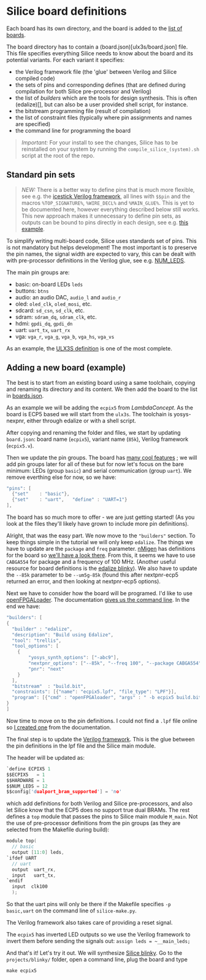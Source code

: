 # Silice board definitions

Each board has its own directory, and the board is added to the [list of boards](boards.json).

The board directory has to contain a (board.json)[ulx3s/board.json] file. This file specifies everything Silice needs to know about the board and its potential variants. For each variant it specifies:
- the Verilog framework file (the 'glue' between Verilog and Silice compiled code)
- the sets of pins and corresponding defines (that are defined during compilation for both Silice pre-processor and Verilog)
- the list of *builders* which are the tools for design synthesis. This is often (edalize)[], but can also be a user provided shell script, for instance.
- the bitstream programming file (result of compilation)
- the list of constraint files (typically where pin assignments and names are specified)
- the command line for programming the board

> *Important:* For your install to see the changes, Silice has to be reinstalled on your system by running the `compile_silice_(system).sh` script at the root of the repo.

## Standard pin sets

> *NEW:* There is a better way to define pins that is much more flexible, see e.g.
> the [icestick Verilog framework](icestick/icestick.v), all lines with `$$pin`
> and the macros `%TOP_SIGNATURE%`, `%WIRE_DECL%` and `%MAIN_GLUE%`. This is
> yet to be documented here, however everything described below still works.
> This new approach makes it unnecessary to define pin sets, as outputs can be
> bound to pins directly in each design, see e.g. [this example](../../projects/pins).

To simplify writing multi-board code, Silice uses standards set of pins. This is not mandatory but helps development! The most important is to preserve the pin names, the signal width are expected to vary, this can be dealt with with pre-processor definitions in the Verilog glue, see e.g. [NUM_LEDS](ulx3s/ulx3s.v).

The main pin groups are:
- basic: on-board LEDs `leds`
- buttons: `btns`
- audio: an audio DAC, `audio_l` and `audio_r`
- oled: `oled_clk`, `oled_mosi`, etc.
- sdcard: `sd_csn`, `sd_clk`, etc.
- sdram: `sdram_dq`, `sdram_clk`, etc.
- hdmi: `gpdi_dq`, `gpdi_dn`
- uart: `uart_tx`, `uart_rx`
- vga: `vga_r`, `vga_g`, `vga_b`, `vga_hs`, `vga_vs`

As an example, the [ULX3S definition](ulx3s/board.json) is one of the most complete.

## Adding a new board (example)

The best is to start from an existing board using a same toolchain, copying and renaming its directory and its content. We then add the board to the list in [boards.json](boards.json).

As an example we will be adding the `ecpix5` from *LambdaConcept*. As the board is ECP5 based we will start from the `ulx3s`. The toolchain is yosys-nexpnr, either through edalize or with a shell script.

After copying and renaming the folder and files, we start by updating `board.json`: board name (`ecpix5`), variant name (`85k`), Verilog framework (`ecpix5.v`).

Then we update the pin groups. The board has [many cool features](http://docs.lambdaconcept.com/ecpix-5/) ; we will add pin groups later for all of these but for now let's focus on the bare minimum: LEDs (group `basic`) and serial communication (group `uart`). We remove everthing else for now, so we have:
```c
"pins": [
  {"set"    : "basic"},
  {"set"    : "uart",   "define" : "UART=1"}
],
```

The board has so much more to offer - we are just getting started! (As you look at the files they'll likely have grown to include more pin definitions).

Alright, that was the easy part. We now move to the `"builders"` section. To keep things simple in the tutorial we will only keep `edalize`. The things we have to update are the `package` and `freq` parameter. [nMigen](https://github.com/nmigen/nmigen) has definitions for the board so [we'll have a look there](https://github.com/nmigen/nmigen-boards/blob/master/nmigen_boards/ecpix5.py). From this, it seems we have to use `CABGA554` for package and a frequency of 100 MHz. (Another useful resource for board definitions is the [edalize blinky](https://github.com/fusesoc/blinky)). We also have to update the `--85k` parameter to be `--um5g-85k` (found this after nextpnr-ecp5 returned an error, and then looking at nextpnr-ecp5 options).

Next we have to consider how the board will be programed. I'd like to use [openFPGALoader](https://github.com/trabucayre/openFPGALoader). The documentation [gives us the command line](http://docs.lambdaconcept.com/ecpix-5/features/debug.html#openfpgaloader). In the end we have:
```c
"builders": [
{
  "builder" : "edalize",
  "description": "Build using Edalize",
  "tool": "trellis",
  "tool_options": [
    {
        "yosys_synth_options": ["-abc9"],
        "nextpnr_options": ["--85k", "--freq 100", "--package CABGA554", "--timing-allow-fail"],
        "pnr": "next"
    }
  ],
  "bitstream"  : "build.bit",
  "constraints": [{"name": "ecpix5.lpf", "file_type": "LPF"}],
  "program": [{"cmd" : "openFPGAloader", "args" : " -b ecpix5 build.bit"}]
}
]
```

Now time to move on to the pin definitions. I could not find a `.lpf` file online so [I created one](ecpix5/ecpix5.lpf) from the documentation.

The final step is to update the [Verilog framework](ecpix5/ecpix5.v). This is the glue between the pin definitions in the lpf file and the Silice main module.

The header will be updated as:
```c
`define ECPIX5 1
$$ECPIX5   = 1
$$HARDWARE = 1
$$NUM_LEDS = 12
$$config['dualport_bram_supported'] = 'no'
```
which add definitions for both Verilog and Silice pre-processors, and also let Silice know that the ECP5 does no support true dual BRAMs. The rest defines a `top` module that passes the pins to Silice main module `M_main`. Not the use of pre-processor definitions from the pin groups (as they are selected from the Makefile during build):
```c
module top(
  // basic
  output [11:0] leds,
`ifdef UART
  // uart
  output  uart_rx,
  input   uart_tx,
`endif
  input  clk100
  );
```
So that the uart pins will only be there if the Makefile specifies `-p basic,uart` on the command line of `silice-make.py`.

The Verilog framework also takes care of providing a reset signal.

The `ecpix5` has inverted LED outputs so we use the Verilog framework to invert them before sending the signals out: `assign leds = ~__main_leds;`

And that's it! Let's try it out. We will synthesize [Silice blinky](../../projects/blinky/). Go to the `projects/blinky/` folder, open a command line, plug the board and type
```
make ecpix5
```

